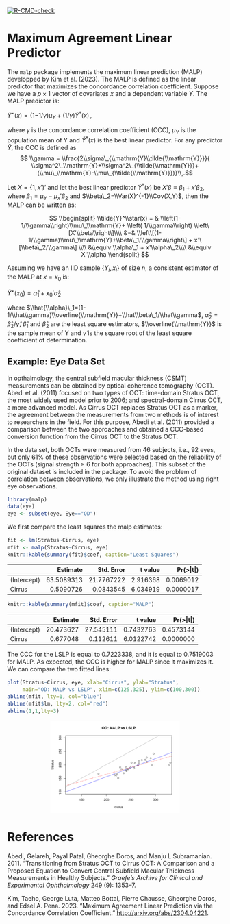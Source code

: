 [![R-CMD-check](https://github.com/pchausse/malp/workflows/R-CMD-check/badge.svg)](https://github.com/pchausse/malp/actions)

Maximum Agreement Linear Predictor
==================================

The `malp` package implements the maximum linear prediction (MALP)
developped by Kim et al. (2023). The MALP is defined as the linear
predictor that maximizes the concordance correlation coefficient.
Suppose we have a *p* × 1 vector of covariates *x* and a dependent
variable *Y*. The MALP predictor is:

*Ỹ*<sup>⋆</sup>(*x*) = (1−1/*γ*)*μ*<sub>*Y*</sub> + (1/*γ*)*Ỹ*<sup>†</sup>(*x*) ,

where *γ* is the concordance correlation coefficient (CCC),
*μ*<sub>*Y*</sub> is the population mean of Y and *Ỹ*<sup>†</sup>(*x*)
is the best linear predictor. For any predictor *Ỹ*, the CCC is defined
as
$$ \\gamma = \\frac{2\\sigma\_{\\mathrm{Y}\\tilde{\\mathrm{Y}}}}{
\\sigma^2\_\\mathrm{Y}+\\sigma^2\_{\\tilde{\\mathrm{Y}}}+(\\mu\_\\mathrm{Y}-\\mu\_{\\tilde{\\mathrm{Y}}})}\\,.$$

Let *X* = {1, *x*′}′ and let the best linear predictor
*Ỹ*<sup>†</sup>(*x*) be *X*′*β* ≡ *β*<sub>1</sub> + *x*′*β*<sub>2</sub>,
where
*β*<sub>1</sub> = *μ*<sub>*Y*</sub> − *μ*<sub>*x*</sub>′*β*<sub>2</sub>
and $\\beta\_2=\\Var(X)^{-1}\\Cov(X,Y)$, then the MALP can be written
as:

$$
\\begin{split}
\\tilde{Y}^\\star(x)  = & 
  \\left(1-1/\\gamma\\right)\\mu\_\\mathrm{Y}+ \\left( 1/\\gamma\\right) \\left\[X'\\beta\\right\]\\\\
&=& \\left\[(1-1/\\gamma)\\mu\_\\mathrm{Y}+\\beta\_1/\\gamma\\right\] + 
x'\[\\beta\_2/\\gamma\] \\\\
&\\equiv  \\alpha\_1 + x'\\alpha\_2\\\\
&\\equiv  X'\\alpha
\\end{split}
$$

Assuming we have an IID sample {*Y*<sub>*i*</sub>, *x*<sub>*i*</sub>} of
size *n*, a consistent estimator of the MALP at *x* = *x*<sub>0</sub>
is:

*Ŷ*<sup>⋆</sup>(*x*<sub>0</sub>) = *α̂*<sub>1</sub> + *x*<sub>0</sub>′*α̂*<sub>2</sub> 

where
$\\hat{\\alpha}\_1=(1-1/\\hat\\gamma)\\overline{\\mathrm{Y}}+\\hat\\beta\_1/\\hat\\gamma$,
*α̂*<sub>2</sub> = *β̂*<sub>2</sub>/*γ̂*, *β̂*<sub>1</sub> and
*β̂*<sub>2</sub> are the least square estimators,
$\\overline{\\mathrm{Y}}$ is the sample mean of Y and *γ̂* is the square
root of the least square coefficient of determination.

Example: Eye Data Set
---------------------

In opthalmology, the central subfield macular thickness (CSMT)
measurements can be obtained by optical coherence tomography (OCT).
Abedi et al. (2011) focused on two types of OCT: time-domain Stratus
OCT, the most widely used model prior to 2006; and spectral-domain
Cirrus OCT, a more advanced model. As Cirrus OCT replaces Stratus OCT as
a marker, the agreement between the measurements from two methods is of
interest to researchers in the field. For this purpose, Abedi et al.
(2011) provided a comparison between the two approaches and obtained a
CCC-based conversion function from the Cirrus OCT to the Stratus OCT.

In the data set, both OCTs were measured from 46 subjects, i.e., 92
eyes, but only 61% of these observations were selected based on the
reliability of the OCTs (signal strength ≥ 6 for both approaches). This
subset of the original dataset is included in the package. To avoid the
problem of correlation between observations, we only illustrate the
method using right eye observations.

``` r
library(malp)
data(eye)
eye <- subset(eye, Eye=="OD")
```

We first compare the least squares the malp estimates:

``` r
fit <- lm(Stratus~Cirrus, eye)
mfit <- malp(Stratus~Cirrus, eye)
knitr::kable(summary(fit)$coef, caption="Least Squares")
```

|             |    Estimate|  Std. Error|   t value|  Pr(\>\|t\|)|
|:------------|-----------:|-----------:|---------:|------------:|
| (Intercept) |  63.5089313|  21.7767222|  2.916368|    0.0069012|
| Cirrus      |   0.5090726|   0.0843545|  6.034919|    0.0000017|

``` r
knitr::kable(summary(mfit)$coef, caption="MALP")
```

|             |   Estimate|  Std. Error|    t value|  Pr(\>\|t\|)|
|:------------|----------:|-----------:|----------:|------------:|
| (Intercept) |  20.473627|   27.545111|  0.7432763|    0.4573144|
| Cirrus      |   0.677048|    0.112611|  6.0122742|    0.0000000|

The CCC for the LSLP is equal to 0.7223338, and it is equal to 0.7519003
for MALP. As expected, the CCC is higher for MALP since it maximizes it.
We can compare the two fitted lines:

``` r
plot(Stratus~Cirrus, eye, xlab="Cirrus", ylab="Stratus",
     main="OD: MALP vs LSLP", xlim=c(125,325), ylim=c(100,300))
abline(mfit, lty=1, col="blue")
abline(mfit$lm, lty=2, col="red")
abline(1,1,lty=3)
```

<img src="README_files/figure-markdown_github/eyeplot-1.png" width="60%" style="display: block; margin: auto;" />

References
==========

Abedi, Gelareh, Payal Patal, Gheorghe Doros, and Manju L Subramanian.
2011. “Transitioning from Stratus OCT to Cirrus OCT: A Comparison and a
Proposed Equation to Convert Central Subfield Macular Thickness
Measurements in Healthy Subjects.” *Graefe’s Archive for Clinical and
Experimental Ophthalmology* 249 (9): 1353–7.

Kim, Taeho, George Luta, Matteo Bottai, Pierre Chausse, Gheorghe Doros,
and Edsel A. Pena. 2023. “Maximum Agreement Linear Prediction via the
Concordance Correlation Coefficient.” <http://arxiv.org/abs/2304.04221>.
